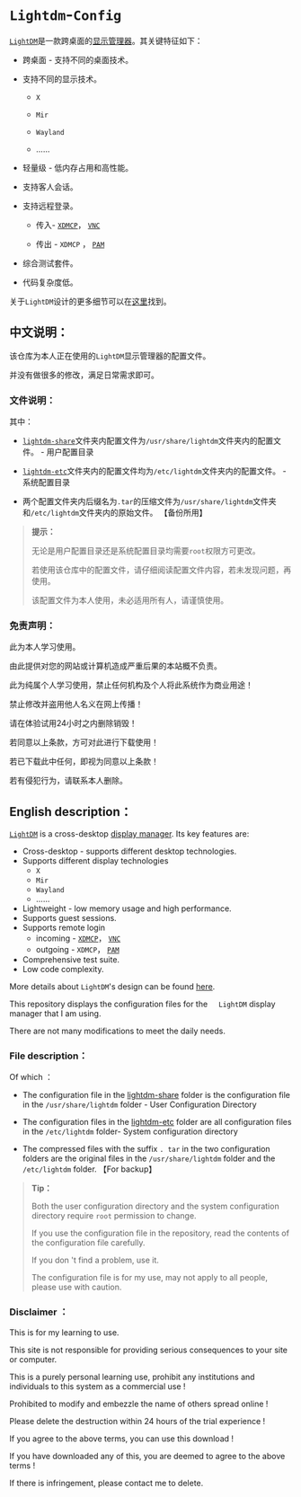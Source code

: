 # `Lightdm`-`Config`

[`LightDM`](https://github.com/canonical/lightdm)是一款跨桌面的[显示管理器](https://wiki.archlinux.org/title/Display_manager "Display manager")。其关键特征如下：    </br>

- 跨桌面 - 支持不同的桌面技术。    </br>

- 支持不同的显示技术。    </br>
  
  -  `X` 
  
  -  `Mir` 
  
  -  `Wayland` 
  
  - ……

- 轻量级 - 低内存占用和高性能。    </br>

- 支持客人会话。    </br>

- 支持远程登录。    </br>
  
  - 传入- [`XDMCP`](https://wiki.archlinux.org/title/XDMCP "XDMCP")， [`VNC`](https://wiki.archlinux.org/title/VNC "VNC")     </br>
  
  - 传出 - `XDMCP` ， [`PAM`](https://wiki.archlinux.org/title/PAM "PAM")    </br>

- 综合测试套件。    </br>

- 代码复杂度低。    </br>

关于`LightDM`设计的更多细节可以在[这里](https://www.freedesktop.org/wiki/Software/LightDM/Design)找到。    </br>

## 中文说明：

该仓库为本人正在使用的`LightDM`显示管理器的配置文件。    </br>

并没有做很多的修改，满足日常需求即可。    </br>

### 文件说明：

其中：

- [`lightdm-share`](https://github.com/jidro/lightdm-config/tree/master/lightdm-share "lightdm-share")文件夹内配置文件为`/usr/share/lightdm`文件夹内的配置文件。 - 用户配置目录
  
- [`lightdm-etc`](https://github.com/jidro/lightdm-config/tree/master/lightdm-etc "lightdm-etc")文件夹内的配置文件均为`/etc/lightdm`文件夹内的配置文件。 - 系统配置目录
  
- 两个配置文件夹内后缀名为`.tar`的压缩文件为`/usr/share/lightdm`文件夹和`/etc/lightdm`文件夹内的原始文件。 【备份所用】

> **提示：**    </br>
> 
> 无论是用户配置目录还是系统配置目录均需要`root`权限方可更改。    </br>
> 
> 若使用该仓库中的配置文件，请仔细阅读配置文件内容，若未发现问题，再使用。      </br>
> 
> 该配置文件为本人使用，未必适用所有人，请谨慎使用。    </br>

### 免责声明：

此为本人学习使用。      </br>

由此提供对您的网站或计算机造成严重后果的本站概不负责。      </br>

此为纯属个人学习使用，禁止任何机构及个人将此系统作为商业用途！      </br>

禁止修改并盗用他人名义在网上传播！      </br>

请在体验试用24小时之内删除销毁！      </br>

若同意以上条款，方可对此进行下载使用！      </br>

若已下载此中任何，即视为同意以上条款！      </br>

若有侵犯行为，请联系本人删除。    </br>

## English description：

[`LightDM`](https://github.com/canonical/lightdm) is a cross-desktop [display manager](https://wiki.archlinux.org/title/Display_manager "Display manager"). Its key features are:    </br>

- Cross-desktop - supports different desktop technologies.    </br>
- Supports different display technologies     </br>
  - `X`
  - `Mir`
  - `Wayland` 
  - ……
- Lightweight - low memory usage and high performance.    </br>
- Supports guest sessions.    </br>
- Supports remote login     </br>
  - incoming - [`XDMCP`](https://wiki.archlinux.org/title/XDMCP "XDMCP")， [`VNC`](https://wiki.archlinux.org/title/VNC "VNC")     </br>
  - outgoing - `XDMCP`， [`PAM`](https://wiki.archlinux.org/title/PAM "PAM")    </br>
- Comprehensive test suite.    </br>
- Low code complexity.    </br>

More details about `LightDM`'s design can be found [here](https://www.freedesktop.org/wiki/Software/LightDM/Design).    </br>

This repository displays the configuration files for the     `LightDM` display manager that I am using.     </br>

There are not many modifications to meet the daily needs.    </br>

### File description：

Of which ：    </br>

- The configuration file in the [lightdm-share](https://github.com/jidro/lightdm-config/tree/master/lightdm-share "lightdm-share") folder is the configuration file in the `/usr/share/lightdm` folder - User Configuration Directory
  
- The configuration files in the [lightdm-etc](https://github.com/jidro/lightdm-config/tree/master/lightdm-etc "lightdm-etc") folder are all configuration files in the `/etc/lightdm` folder- System configuration directory
  
- The compressed files with the suffix `. tar` in the two configuration folders are the original files in the `/usr/share/lightdm` folder and the `/etc/lightdm` folder. 【For backup】

> **Tip：**     </br>
> 
> Both the user configuration directory and the system configuration directory require ` root ` permission to change.     </br>
> 
> If you use the configuration file in the repository, read the contents of the configuration file carefully.     </br>
> 
> If you don 't find a problem, use it.     </br>
> 
> The configuration file is for my use, may not apply to all people, please use with caution.    </br>

### Disclaimer ：

This is for my learning to use.     </br>

This site is not responsible for providing serious consequences to your site or computer.     </br>

This is a purely personal learning use, prohibit any institutions and individuals to this system as a commercial use !     </br>

Prohibited to modify and embezzle the name of others spread online !     </br>

Please delete the destruction within 24 hours of the trial experience !     </br>

If you agree to the above terms, you can use this download !     </br>

If you have downloaded any of this, you are deemed to agree to the above terms !     </br>

If there is infringement, please contact me to delete.    </br>

